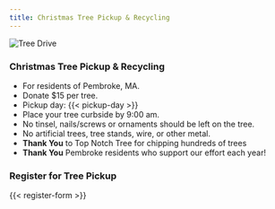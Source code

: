 ```yaml
---
title: Christmas Tree Pickup & Recycling
---
```


![Tree Drive](treedrive24signart.png)

### Christmas Tree Pickup & Recycling

* For residents of Pembroke, MA.
* Donate $15 per tree.
* Pickup day: {{< pickup-day >}}
* Place your tree curbside by 9:00 am.
* No tinsel, nails/screws or ornaments should be left on the tree.
* No artificial trees, tree stands, wire, or other metal.
* **Thank You** to Top Notch Tree for chipping hundreds of trees
* **Thank You** Pembroke residents who support our effort each year!

### Register for Tree Pickup
{{< register-form >}}